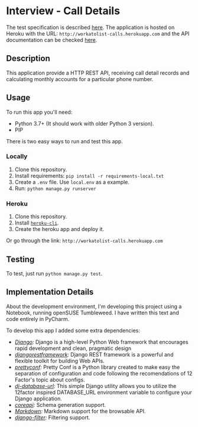 # Interview - Call Details

The test specification is described [here](SPECIFICATION.md). The application is
hosted on Heroku with the URL: `http://workatolist-calls.herokuapp.com` and
the API documentation can be checked [here](http://workatolist-calls.herokuapp.com/calls/docs/).

## Description

This application provide a HTTP REST API, receiving call detail records and
calculating monthly accounts for a particular phone number.

## Usage

To run this app you'll need:

* Python 3.7+ (It should work with older Python 3 version).
* PIP

There is two easy ways to run and test this app.

### Locally

1. Clone this repository.
2. Install requirements: `pip install -r requirements-local.txt`
3. Create a `.env` file. Use `local.env` as a example.
4. Run: `python manage.py runserver`

### Heroku

1. Clone this repository.
2. Install [`heroku-cli`](https://devcenter.heroku.com/articles/heroku-cli).
3. Create the heroku app and deploy it.

Or go through the link: `http://workatolist-calls.herokuapp.com`

## Testing

To test, just run `python manage.py test`.

## Implementation Details

About the development environment, I'm developing this project using a Notebook,
running openSUSE Tumbleweed. I have written this text and code entirely in PyCharm.

To develop this app I added some extra dependencies:

* *[Django](https://github.com/django/django):* Django is a high-level Python Web framework that encourages rapid development and clean, pragmatic design
* *[djangorestframework](https://github.com/encode/django-rest-framework/tree/master):* Django REST framework is a powerful and flexible toolkit for building Web APIs.
* *[prettyconf](https://github.com/osantana/prettyconf):* Pretty Conf is a Python library created to make easy the separation of configuration and code following the recomendations of 12 Factor's topic about configs.
* *[dj-database-url](https://github.com/kennethreitz/dj-database-url):* This simple Django utility allows you to utilize the 12factor inspired DATABASE_URL environment variable to configure your Django application.
* *[coreapi](https://github.com/core-api/python-client):* Schema generation support.
* *[Markdown](https://pypi.org/project/Markdown/):* Markdown support for the browsable API.
* *[django-filter](https://github.com/carltongibson/django-filter/tree/master):* Filtering support.
